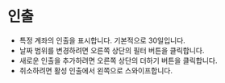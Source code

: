 # **인출**

- 특정 계좌의 인출을 표시합니다. 기본적으로 30일입니다.
- 날짜 범위를 변경하려면 오른쪽 상단의 필터 버튼을 클릭합니다.
- 새로운 인출을 추가하려면 오른쪽 상단의 더하기 버튼을 클릭합니다.
- 취소하려면 활성 인출에서 왼쪽으로 스와이프합니다.